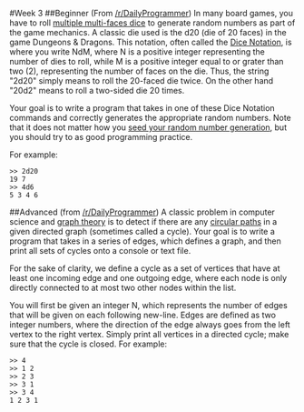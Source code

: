 #Week 3
##Beginner
(From <a href="http://www.reddit.com/r/dailyprogrammer/comments/1givnn/061713_challenge_130_easy_roll_the_dies/">/r/DailyProgrammer</a>) In many board games, you have to roll <a href="http://en.wikipedia.org/wiki/File:Dice_(typical_role_playing_game_dice).jpg">multiple multi-faces dice</a> to generate random numbers as part of the game mechanics. A classic die used is the d20 (die of 20 faces) in the game Dungeons & Dragons. This notation, often called the <a href="http://en.wikipedia.org/wiki/Dice_notation">Dice Notation</a>, is where you write NdM, where N is a positive integer representing the number of dies to roll, while M is a positive integer equal to or grater than two (2), representing the number of faces on the die. Thus, the string "2d20" simply means to roll the 20-faced die twice. On the other hand "20d2" means to roll a two-sided die 20 times.

Your goal is to write a program that takes in one of these Dice Notation commands and correctly generates the appropriate random numbers. Note that it does not matter how you <a href="http://en.wikipedia.org/wiki/Random_seed">seed your random number generation</a>, but you should try to as good programming practice.

For example:

    >> 2d20
    19 7
    >> 4d6
    5 3 4 6

##Advanced
(from <a href="http://www.reddit.com/r/dailyprogrammer/comments/1ee664/050813_challenge_124_intermediate_circular_graphs/">/r/DailyProgrammer</a>) A classic problem in computer science and <a href="http://en.wikipedia.org/wiki/Graph_theory">graph theory</a> is to detect if there are any <a href="http://en.wikipedia.org/wiki/Cycle_(graph_theory)">circular paths</a> in a given directed graph (sometimes called a cycle). Your goal is to write a program that takes in a series of edges, which defines a graph, and then print all sets of cycles onto a console or text file.

For the sake of clarity, we define a cycle as a set of vertices that have at least one incoming edge and one outgoing edge, where each node is only directly connected to at most two other nodes within the list.

You will first be given an integer N, which represents the number of edges that will be given on each following new-line. Edges are defined as two integer numbers, where the direction of the edge always goes from the left vertex to the right vertex. Simply print all vertices in a directed cycle; make sure that the cycle is closed. For example:

    >> 4
    >> 1 2
    >> 2 3
    >> 3 1
    >> 3 4
    1 2 3 1